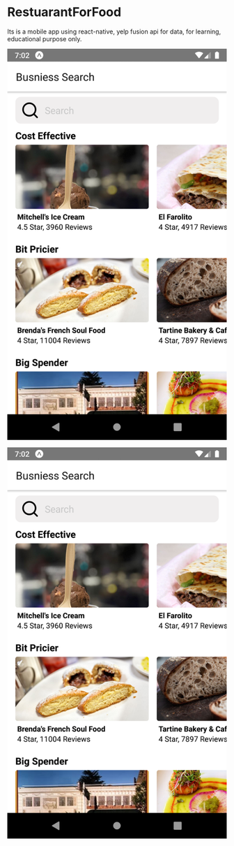 # RestuarantForFood

Its is a mobile app using react-native, yelp fusion api for data, for learning, educational purpose only.

![Search screen](https://github.com/sanjaymagar/RestuarantForFood/blob/master/assets/Screenshot_1590412723.png)

![Details screen](https://github.com/sanjaymagar/RestuarantForFood/blob/master/assets/Screenshot_1590412723.png)
